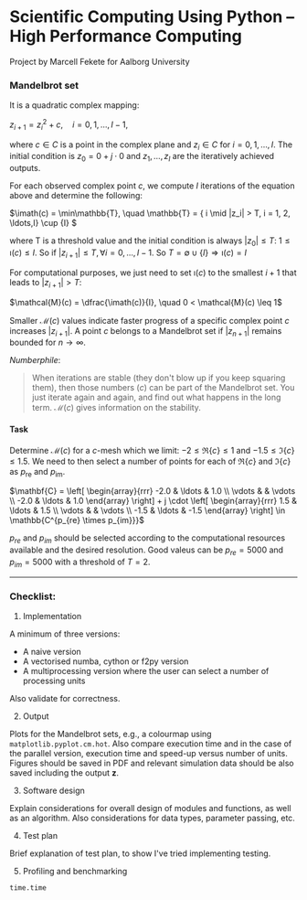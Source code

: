 # Scientific Computing Using Python – High Performance Computing

Project by Marcell Fekete for Aalborg University

### Mandelbrot set

It is a quadratic complex mapping:

$z_{i+1} = z_i^2 + c, \quad i = 0, 1, \ldots, I-1$,

where $c \in C$ is a point in the complex plane and $z_i \in C$ for $i = 0, 1, \ldots, I$. The initial condition is $z_0 = 0 + j \cdot 0$ and $z_1, \ldots, z_I$ are the iteratively achieved outputs.

For each observed complex point $c$, we compute $I$ iterations of the equation above and determine the following:

$\imath(c) = \min\mathbb{T}, \quad \mathbb{T} = \{ i \mid |z_i| > T, i = 1, 2, \ldots,I\} \cup \{I\} $

where T is a threshold value and the initial condition is always $|z_0| \leq T$: $1 \leq \imath(c) \leq I$. So if $|z_{i+1}| \leq T, \forall i = 0, \ldots, I-1$. So $T=\emptyset \cup \{I\} \Rightarrow \imath(c) = I$

For computational purposes, we just need to set $\imath(c)$ to the smallest $i+1$ that leads to $|z_{i+1}| > T$:

$\mathcal{M}(c) = \dfrac{\imath(c)}{I}, \quad 0 < \mathcal{M}(c) \leq 1$

Smaller $\mathcal{M}(c)$ values indicate faster progress of a specific complex point $c$ increases $|z_{i+1}|$. A point $c$ belongs to a Mandelbrot set if $|z_{n+1}|$ remains bounded for $n \rightarrow \infty$.

_Numberphile_:

> When iterations are stable (they don't blow up if you keep squaring them), then those numbers ($c$) can be part of the Mandelbrot set.
> You just iterate again and again, and find out what happens in the long term. $\mathcal{M}(c)$ gives information on the stability.

#### Task

Determine $\mathcal{M}(c)$ for a $c$-mesh which we limit: $-2 \leq \mathfrak{R}\{c\} \leq 1$ and $-1.5 \leq \mathfrak{I}\{c\} \leq 1.5$.
We need to then select a number of points for each of $\mathfrak{R}\{c\}$ and $\mathfrak{I}\{c\}$ as $p_{\mathrm{re}}$ and $p_{\mathrm{im}}$.

$\mathbf{C} = \left[ \begin{array}{rrr} -2.0 & \ldots & 1.0 \\ \vdots & & \vdots \\ -2.0 & \ldots & 1.0 \end{array} \right] + j \cdot \left[ \begin{array}{rrr} 1.5 & \ldots & 1.5 \\ \vdots & & \vdots \\ -1.5 & \ldots & -1.5 \end{array} \right] \in \mathbb{C^{p_{re} \times p_{im}}}$

$p_{re}$ and $p_{im}$ should be selected according to the computational resources available and the desired resolution. Good valeus can be $p_{re} = 5000$ and $p_{im} = 5000$ with a threshold of $T = 2$.

***

### Checklist:

1. Implementation

A minimum of three versions:
* A naive version
* A vectorised numba, cython or f2py version
* A multiprocessing version where the user can select a number of processing units

Also validate for correctness.

2. Output

Plots for the Mandelbrot sets, e.g., a colourmap using `matplotlib.pyplot.cm.hot`. Also compare execution time and in the case of the parallel version, execution time and speed-up versus number of units. Figures should be saved in PDF and relevant simulation data should be also saved including the output $\mathbf{z}$.

3. Software design

Explain considerations for overall design of modules and functions, as well as an algorithm. Also considerations for data types, parameter passing, etc.

4. Test plan

Brief explanation of test plan, to show I've tried implementing testing.

5. Profiling and benchmarking

`time.time`
